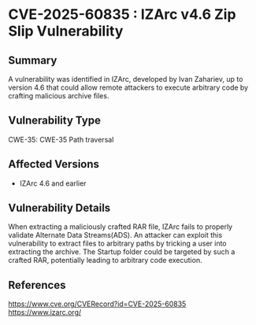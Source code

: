 # CVE-2025-60835 : IZArc v4.6 Zip Slip Vulnerability

## Summary
A vulnerability was identified in IZArc, developed by Ivan Zahariev, up to version 4.6 that could allow remote attackers to execute arbitrary code by crafting malicious archive files.

## Vulnerability Type
CWE-35: CWE-35 Path traversal

## Affected Versions
- IZArc 4.6 and earlier

## Vulnerability Details
When extracting a maliciously crafted RAR file, IZArc fails to properly validate Alternate Data Streams(ADS). An attacker can exploit this vulnerability to extract files to arbitrary paths by tricking a user into extracting the archive. The Startup folder could be targeted by such a crafted RAR, potentially leading to arbitrary code execution.

## References
https://www.cve.org/CVERecord?id=CVE-2025-60835
https://www.izarc.org/
